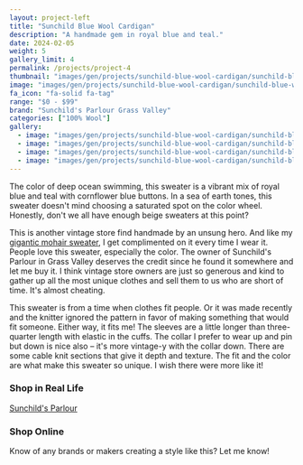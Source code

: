 ```yaml
---
layout: project-left
title: "Sunchild Blue Wool Cardigan"
description: "A handmade gem in royal blue and teal."
date: 2024-02-05
weight: 5
gallery_limit: 4
permalink: /projects/project-4
thumbnail: "images/gen/projects/sunchild-blue-wool-cardigan/sunchild-blue-wool-cardigan-full-view-tn.jpg"
image: "images/gen/projects/sunchild-blue-wool-cardigan/sunchild-blue-wool-cardigan-full-view.jpg"
fa_icon: "fa-solid fa-tag"
range: "$0 - $99"
brand: "Sunchild's Parlour Grass Valley"
categories: ["100% Wool"]
gallery:
  - image: "images/gen/projects/sunchild-blue-wool-cardigan/sunchild-blue-wool-cardigan/sunchild-blue-wool-cardigan-full-view.jpg"
  - image: "images/gen/projects/sunchild-blue-wool-cardigan/sunchild-blue-wool-cardigan-collar-wide-view.jpg"
  - image: "images/gen/projects/sunchild-blue-wool-cardigan/sunchild-blue-wool-cardigan-close-up-knit-pattern.jpg"
  - image: "images/gen/projects/sunchild-blue-wool-cardigan/sunchild-blue-wool-cardigan-bottom.jpg"
---
```


The color of deep ocean swimming, this sweater is a vibrant mix of royal blue and teal with cornflower blue buttons. In a sea of earth tones, this sweater doesn't mind choosing a saturated spot on the color wheel. Honestly, don't we all have enough beige sweaters at this point?

This is another vintage store find handmade by an unsung hero. And like my [gigantic mohair sweater](/projects/project-2), I get complimented on it every time I wear it. People love this sweater, especially the color. The owner of Sunchild's Parlour in Grass Valley deserves the credit since he found it somewhere and let me buy it. I think vintage store owners are just so generous and kind to gather up all the most unique clothes and sell them to us who are short of time. It's almost cheating. 

This sweater is from a time when clothes fit people. Or it was made recently and the knitter ignored the pattern in favor of making something that would fit someone. Either way, it fits me! The sleeves are a little longer than three-quarter length with elastic in the cuffs. The collar I prefer to wear up and pin but down is nice also – it's more vintage-y with the collar down. There are some cable knit sections that give it depth and texture. The fit and the color are what make this sweater so unique. I wish there were more like it!

### Shop in Real Life

<i class="fa-solid fa-arrow-right"></i> <a href="https://www.sunchildsparlour.com" target="_blank">Sunchild's Parlour</a>

### Shop Online

Know of any brands or makers creating a style like this? Let me know!  


